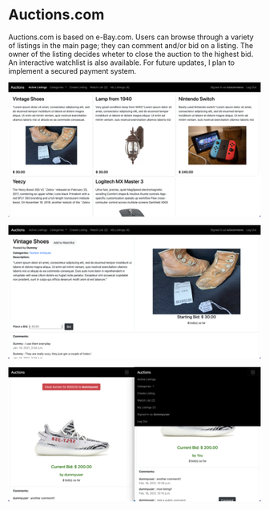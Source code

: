 # Auctions.com

Auctions.com is based on e-Bay.com. Users can browse through a variety of listings in the main page; they can comment and/or bid on a listing. The owner of the listing decides wheter to close the auction to the highest bid. An interactive watchlist is also available. For future updates, I plan to implement a secured payment system.

![Screenshot](auctions1.png)

![Screenshot](auctions2.png)

![Screenshot](auctions3.png)
